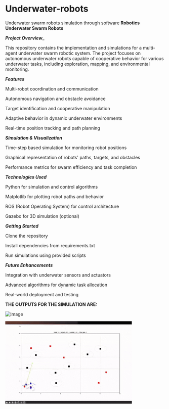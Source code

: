# Underwater-robots
Underwater swarm robots simulation through software
**Robotics Underwater Swarm Robots**

_**Project Overview**__

This repository contains the implementation and simulations for a multi-agent underwater swarm robotic system. The project focuses on autonomous underwater robots capable of cooperative behavior for various underwater tasks, including exploration, mapping, and environmental monitoring.

_**Features**_

Multi-robot coordination and communication

Autonomous navigation and obstacle avoidance

Target identification and cooperative manipulation

Adaptive behavior in dynamic underwater environments

Real-time position tracking and path planning

_**Simulation & Visualization**_

Time-step based simulation for monitoring robot positions

Graphical representation of robots' paths, targets, and obstacles

Performance metrics for swarm efficiency and task completion

_**Technologies Used**_

Python for simulation and control algorithms

Matplotlib for plotting robot paths and behavior

ROS (Robot Operating System) for control architecture

Gazebo for 3D simulation (optional)

_**Getting Started**_

Clone the repository

Install dependencies from requirements.txt

Run simulations using provided scripts

_**Future Enhancements**_

Integration with underwater sensors and actuators

Advanced algorithms for dynamic task allocation

Real-world deployment and testing

**THE OUTPUTS FOR THE SIMULATION ARE:**

 ![image](https://github.com/user-attachments/assets/92b9b7f8-12a0-46fd-9d65-f094f4b77b75)





![Demo](https://github.com/ksuveda2006/Underwater-robots/blob/main/output%20video.gif)
